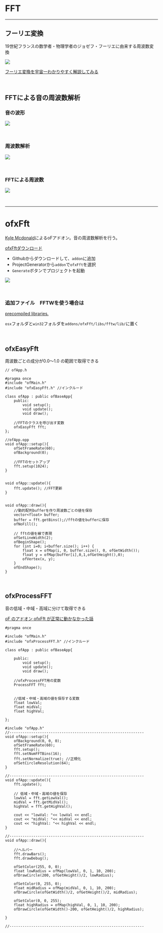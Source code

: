 # FFT

---

## フーリエ変換

19世紀フランスの数学者・物理学者のジョゼフ・フーリエに由来する周波数変換

![](img/Fourier_transform_time_and_frequency_domains.gif)


[フーリエ変換を宇宙一わかりやすく解説してみる](https://www.yukisako.xyz/entry/fourier-transform?fbclid=IwAR2LO11wfY1mKQqiqESLoO3kYPoBwLT9c-Bqx-2CQQJRDZxizw-NLNw_JGs)


&nbsp;
&nbsp;


## FFTによる音の周波数解析

### 音の波形
![](img/soundwave.png)

&nbsp;
&nbsp;


### 周波数解析

![](img/fft.png)

&nbsp;
&nbsp;



### FFTによる周波数

![](img/fft_ifft.png)


&nbsp;
&nbsp;


----

# ofxFft

[Kyle Mcdonald](https://kylemcdonald.net/)によるoFアドオン。音の周波数解析を行う。

[ofxFftダウンロード](https://github.com/kylemcdonald/ofxFft)


* Githubからダウンロードして、`addon`に追加
* ProjectGeneratorから`addon`で`ofxFft`を選択
* `Generate`ボタンでプロジェクトを起動

![](img/pj_ofxfft.png)

&nbsp;

### 追加ファイル　FFTWを使う場合は

[precompiled libraries.](https://github.com/downloads/kylemcdonald/ofxFft/fftw-libs.zip)

`osx`フォルダと`win32`フォルダを`addons/ofxFft/libs/fftw/lib/`に置く



&nbsp;
&nbsp;


## ofxEasyFft

周波数ごとの成分が0.0～1.0 の範囲で取得できる


```
// ofApp.h

#pragma once
#include "ofMain.h"
#include "ofxEasyFft.h" //インクルード

class ofApp : public ofBaseApp{
	public:
		void setup();
		void update();
		void draw();
		
    //FFTのクラスを呼び出す変数
    ofxEasyFft fft;
};

```



```
//ofApp.opp
void ofApp::setup(){
    ofSetFrameRate(60);
    ofBackground(0);
    
    //FFTのセットアップ
    fft.setup(1024);
}


void ofApp::update(){
    fft.update(); //FFT更新
}


void ofApp::draw(){
	//動的配列bufferを作り周波数ごとの値を保存
    vector<float> buffer;
    buffer = fft.getBins();//fftの値をbufferに保存
    ofNoFill();
    
    // fftの値を線で表現
    ofSetLineWidth(2);
    ofBeginShape();
    for (int i=0; i<buffer.size(); i++) {
        float x = ofMap(i, 0, buffer.size(), 0, ofGetWidth());
        float y = ofMap(buffer[i],0,1,ofGetHeight(),0);
        ofVertex(x, y);
    }
    ofEndShape();
}
```

&nbsp;
&nbsp;


## ofxProcessFFT

音の低域・中域・高域に分けて取得できる

[oF のアドオン ofxFft が正常に動かなかった話](https://qiita.com/almina-orange/items/13e2c467a3cd226761f9)


```
#pragma once

#include "ofMain.h"
#include "ofxProcessFFT.h" //インクルード

class ofApp : public ofBaseApp{

	public:
		void setup();
		void update();
		void draw();

	//ofxProcessFFT用の変数
    ProcessFFT fft;
    
    
    //低域・中域・高域の値を保存する変数
    float lowVal;
    float midVal;
    float highVal;

};

```


```
#include "ofApp.h"
//--------------------------------------------------------------
void ofApp::setup(){
    ofBackground(0, 0, 0);
    ofSetFrameRate(60);
    fft.setup();
    fft.setNumFFTBins(16); 
    fft.setNormalize(true); //正規化
    ofSetCircleResolution(64);
}

//--------------------------------------------------------------
void ofApp::update(){
    fft.update();
    
    // 低域・中域・高域の値を保存
    lowVal = fft.getLowVal();
    midVal = fft.getMidVal();
    highVal = fft.getHighVal();

    cout << "lowVal: "<< lowVal << endl;
    cout << "midVal: "<< midVal << endl;
    cout << "highVal: "<< highVal << endl;
}

//--------------------------------------------------------------
void ofApp::draw(){

	//ヘルパー
    fft.drawBars();
    fft.drawDebug();

    ofSetColor(255, 0, 0);
    float lowRadius = ofMap(lowVal, 0, 1, 10, 200);
    ofDrawCircle(200, ofGetHeight()/2, lowRadius);

    ofSetColor(0, 255, 0);
    float midRadius = ofMap(midVal, 0, 1, 10, 200);
    ofDrawCircle(ofGetWidth()/2, ofGetHeight()/2, midRadius);

    ofSetColor(0, 0, 255);
    float highRadius = ofMap(highVal, 0, 1, 10, 200);
    ofDrawCircle(ofGetWidth()-200, ofGetHeight()/2, highRadius);

}

//--------------------------------------------------------------


```